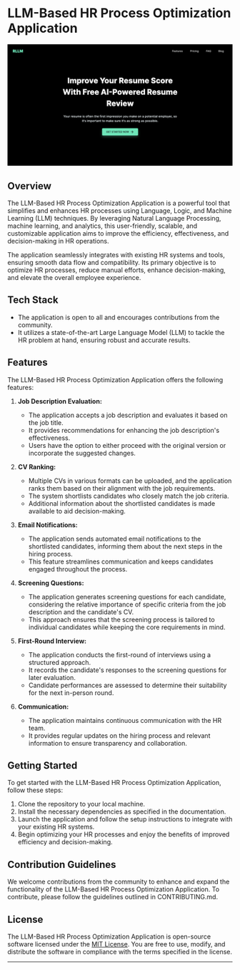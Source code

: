# LLM-Based HR Process Optimization Application

![HR Process Optimization](homepage_image.png)

## Overview

The LLM-Based HR Process Optimization Application is a powerful tool that simplifies and enhances HR processes using Language, Logic, and Machine Learning (LLM) techniques. By leveraging Natural Language Processing, machine learning, and analytics, this user-friendly, scalable, and customizable application aims to improve the efficiency, effectiveness, and decision-making in HR operations.

The application seamlessly integrates with existing HR systems and tools, ensuring smooth data flow and compatibility. Its primary objective is to optimize HR processes, reduce manual efforts, enhance decision-making, and elevate the overall employee experience.

## Tech Stack

- The application is open to all and encourages contributions from the community.
- It utilizes a state-of-the-art Large Language Model (LLM) to tackle the HR problem at hand, ensuring robust and accurate results.

## Features

The LLM-Based HR Process Optimization Application offers the following features:

1. **Job Description Evaluation:**
   - The application accepts a job description and evaluates it based on the job title.
   - It provides recommendations for enhancing the job description's effectiveness.
   - Users have the option to either proceed with the original version or incorporate the suggested changes.

2. **CV Ranking:**
   - Multiple CVs in various formats can be uploaded, and the application ranks them based on their alignment with the job requirements.
   - The system shortlists candidates who closely match the job criteria.
   - Additional information about the shortlisted candidates is made available to aid decision-making.

3. **Email Notifications:**
   - The application sends automated email notifications to the shortlisted candidates, informing them about the next steps in the hiring process.
   - This feature streamlines communication and keeps candidates engaged throughout the process.

4. **Screening Questions:**
   - The application generates screening questions for each candidate, considering the relative importance of specific criteria from the job description and the candidate's CV.
   - This approach ensures that the screening process is tailored to individual candidates while keeping the core requirements in mind.

5. **First-Round Interview:**
   - The application conducts the first-round of interviews using a structured approach.
   - It records the candidate's responses to the screening questions for later evaluation.
   - Candidate performances are assessed to determine their suitability for the next in-person round.

6. **Communication:**
   - The application maintains continuous communication with the HR team.
   - It provides regular updates on the hiring process and relevant information to ensure transparency and collaboration.

## Getting Started

To get started with the LLM-Based HR Process Optimization Application, follow these steps:

1. Clone the repository to your local machine.
2. Install the necessary dependencies as specified in the documentation.
3. Launch the application and follow the setup instructions to integrate with your existing HR systems.
4. Begin optimizing your HR processes and enjoy the benefits of improved efficiency and decision-making.

## Contribution Guidelines

We welcome contributions from the community to enhance and expand the functionality of the LLM-Based HR Process Optimization Application. To contribute, please follow the guidelines outlined in CONTRIBUTING.md.

## License

The LLM-Based HR Process Optimization Application is open-source software licensed under the [MIT License](LICENSE). You are free to use, modify, and distribute the software in compliance with the terms specified in the license.

---
